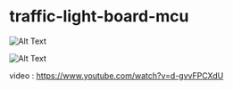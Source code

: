 # traffic-light-board-mcu

![Alt Text](https://i.ibb.co/swWT9y8/Screen-Shot-2563-07-22-at-12-11-52.png)

![Alt Text](https://srv-file10.gofile.io/download/uSWygh/Screen%20Shot%202563-07-25%20at%2008.09.31.png)

video : https://www.youtube.com/watch?v=d-gvvFPCXdU
